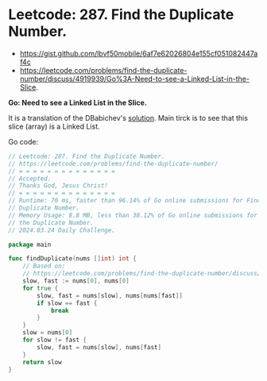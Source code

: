 # Leetcode: 287. Find the Duplicate Number.

- https://gist.github.com/lbvf50mobile/6af7e62026804e155cf051082447af4c
- https://leetcode.com/problems/find-the-duplicate-number/discuss/4919939/Go%3A-Need-to-see-a-Linked-List-in-the-Slice.

**Go: Need to see a Linked List in the Slice.**

It is a translation of the DBabichev's [solution](https://leetcode.com/problems/find-the-duplicate-number/discuss/704693/Python-2-solutions%3A-Linked-List-Cycle-O(n)-and-BS-O(n-log-n)-explained). Main tirck is to see that
this slice (array) is a Linked List.

Go code:
```Go
// Leetcode: 287. Find the Duplicate Number.
// https://leetcode.com/problems/find-the-duplicate-number/
// = = = = = = = = = = = = = =
// Accepted.
// Thanks God, Jesus Christ!
// = = = = = = = = = = = = = =
// Runtime: 70 ms, faster than 96.14% of Go online submissions for Find the
// Duplicate Number.
// Memory Usage: 8.8 MB, less than 38.12% of Go online submissions for Find
// the Duplicate Number.
// 2024.03.24 Daily Challenge.

package main

func findDuplicate(nums []int) int {
	// Based on:
	// https://leetcode.com/problems/find-the-duplicate-number/discuss/704693/Python-2-solutions%3A-Linked-List-Cycle-O(n)-and-BS-O(n-log-n)-explained
	slow, fast := nums[0], nums[0]
	for true {
		slow, fast = nums[slow], nums[nums[fast]]
		if slow == fast {
			break
		}
	}
	slow = nums[0]
	for slow != fast {
		slow, fast = nums[slow], nums[fast]
	}
	return slow
}
```
